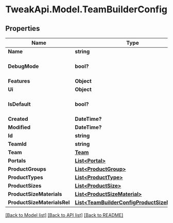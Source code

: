 # TweakApi.Model.TeamBuilderConfig
## Properties

Name | Type | Description | Notes
------------ | ------------- | ------------- | -------------
**Name** | **string** |  | [optional] 
**DebugMode** | **bool?** |  | [optional] [default to false]
**Features** | **Object** |  | [optional] 
**Ui** | **Object** |  | [optional] 
**IsDefault** | **bool?** |  | [optional] [default to false]
**Created** | **DateTime?** |  | [optional] 
**Modified** | **DateTime?** |  | [optional] 
**Id** | **string** |  | [optional] 
**TeamId** | **string** |  | [optional] 
**Team** | [**Team**](Team.md) |  | [optional] 
**Portals** | [**List&lt;Portal&gt;**](Portal.md) |  | [optional] 
**ProductGroups** | [**List&lt;ProductGroup&gt;**](ProductGroup.md) |  | [optional] 
**ProductTypes** | [**List&lt;ProductType&gt;**](ProductType.md) |  | [optional] 
**ProductSizes** | [**List&lt;ProductSize&gt;**](ProductSize.md) |  | [optional] 
**ProductSizeMaterials** | [**List&lt;ProductSizeMaterial&gt;**](ProductSizeMaterial.md) |  | [optional] 
**ProductSizeMaterialsRel** | [**List&lt;TeamBuilderConfigProductSizeMaterial&gt;**](TeamBuilderConfigProductSizeMaterial.md) |  | [optional] 

[[Back to Model list]](../README.md#documentation-for-models) [[Back to API list]](../README.md#documentation-for-api-endpoints) [[Back to README]](../README.md)

